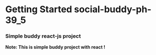 # Getting Started social-buddy-ph-39_5


### Simple buddy react-js project

**Note: This is simple buddy project with react !**
